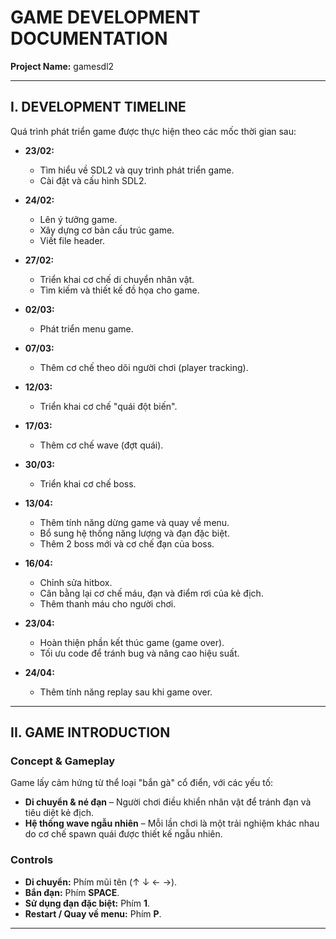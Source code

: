 
# **GAME DEVELOPMENT DOCUMENTATION**  
**Project Name:** gamesdl2  

---

## **I. DEVELOPMENT TIMELINE**  
Quá trình phát triển game được thực hiện theo các mốc thời gian sau:  

- **23/02:**  
  - Tìm hiểu về SDL2 và quy trình phát triển game.  
  - Cài đặt và cấu hình SDL2.  

- **24/02:**  
  - Lên ý tưởng game.  
  - Xây dựng cơ bản cấu trúc game.  
  - Viết file header.  

- **27/02:**  
  - Triển khai cơ chế di chuyển nhân vật.  
  - Tìm kiếm và thiết kế đồ họa cho game.  

- **02/03:**  
  - Phát triển menu game.  

- **07/03:**  
  - Thêm cơ chế theo dõi người chơi (player tracking).  

- **12/03:**  
  - Triển khai cơ chế "quái đột biến".  

- **17/03:**  
  - Thêm cơ chế wave (đợt quái).  

- **30/03:**  
  - Triển khai cơ chế boss.  

- **13/04:**  
  - Thêm tính năng dừng game và quay về menu.  
  - Bổ sung hệ thống năng lượng và đạn đặc biệt.  
  - Thêm 2 boss mới và cơ chế đạn của boss.  

- **16/04:**  
  - Chỉnh sửa hitbox.  
  - Cân bằng lại cơ chế máu, đạn và điểm rơi của kẻ địch.  
  - Thêm thanh máu cho người chơi.  

- **23/04:**  
  - Hoàn thiện phần kết thúc game (game over).  
  - Tối ưu code để tránh bug và nâng cao hiệu suất.  

- **24/04:**  
  - Thêm tính năng replay sau khi game over.  

---

## **II. GAME INTRODUCTION**  

### **Concept & Gameplay**  
Game lấy cảm hứng từ thể loại "bắn gà" cổ điển, với các yếu tố:  
- **Di chuyển & né đạn** – Người chơi điều khiển nhân vật để tránh đạn và tiêu diệt kẻ địch.  
- **Hệ thống wave ngẫu nhiên** – Mỗi lần chơi là một trải nghiệm khác nhau do cơ chế spawn quái được thiết kế ngẫu nhiên.  

### **Controls**  
- **Di chuyển:** Phím mũi tên (↑ ↓ ← →).  
- **Bắn đạn:** Phím **SPACE**.  
- **Sử dụng đạn đặc biệt:** Phím **1**.  
- **Restart / Quay về menu:** Phím **P**.  

---


